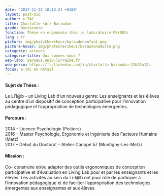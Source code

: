 ```yaml
---
date: '2017-11-22 10:13:24 +0100'
layout: post-bio
author: e-TAC
title: Charlotte <br> Baraudon
grade: Doctorante
fonction: Thèse en ergonomie chez le laboratoire PErSEUs
lang : fr
picture: img/photoChercheur/baraudonenfant.png
picture-hover: img/photoChercheur/baraudonadulte.png
categorie: acteurs
categorie-title: Qui sommes-nous ?
web-labo: perseus.univ-lorraine.fr
web-perso: https://fr.linkedin.com/in/charlotte-baraudon-12b25a12a 
focus: e-TAC en détail
---
```



#### Sujet de Thèse :  
Le Li’l@b - un Living Lab d’un nouveau genre: Les enseignants et les élèves au centre d’un dispositif de conception participative pour l’innovation pédagogique et l’appropriation de technologies émergentes.  

#### Parcours :  
2014 - Licence Psychologie (Poitiers)  
2016 – Master Psychologie, Ergonomie et Ingénierie des Facteurs Humains (Metz)  
2017 – Début du Doctorat – Atelier Canopé 57 (Montigny-Les-Metz)  

#### Mission :  
Co- construire et/ou adapter des outils ergonomiques de conception participative et d’évaluation en Living Lab pour et par les enseignants et les élèves. Les activités au sein du Li-l@b ont pour rôle de participer à l’innovation pédagogique et de faciliter l’appropriation des technologies émergentes aux enseignantes et aux élèves. 



